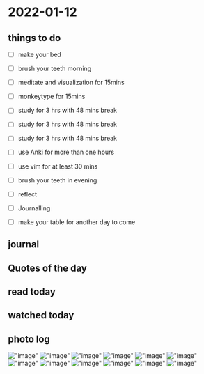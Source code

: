 # 2022-01-12

## things to do 

- [ ] make your bed
- [ ] brush your teeth morning
- [ ] meditate and visualization for 15mins
- [ ] monkeytype for 15mins


- [ ] study for 3 hrs with 48 mins break
- [ ] study for 3 hrs with 48 mins break
- [ ] study for 3 hrs with 48 mins break


- [ ] use Anki for more than one hours 
- [ ] use vim for at least 30 mins 


- [ ] brush your teeth in evening
- [ ] reflect
- [ ] Journalling
- [ ] make your table for another day to come 

## journal 

## Quotes of the day  

## read today 

## watched today 

## photo log



!["image"](./media/Screenshot-from-2022-01-12-08-29-30.png)
!["image"](./media/Screenshot-from-2022-01-12-08-33-20.png)
!["image"](./media/Screenshot-from-2022-01-12-18-06-15.png)
!["image"](./media/Screenshot-from-2022-01-12-18-06-17.png)
!["image"](./media/Screenshot-from-2022-01-12-18-06-20.png)
!["image"](./media/Screenshot-from-2022-01-12-18-11-11.png)
!["image"](./media/Screenshot-from-2022-01-12-18-12-33.png)
!["image"](./media/Screenshot-from-2022-01-12-18-12-37.png)
!["image"](./media/Screenshot-from-2022-01-12-18-24-05.png)
!["image"](./media/Screenshot-from-2022-01-12-18-24-07.png)
!["image"](./media/Screenshot-from-2022-01-12-18-24-10.png)
!["image"](./media/Screenshot-from-2022-01-12-18-24-13.png)